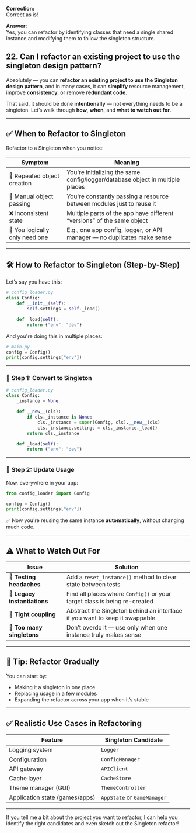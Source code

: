 **Correction:**  
Correct as is!

**Answer:**  
Yes, you can refactor by identifying classes that need a single shared instance and modifying them to follow the singleton structure.

## 22. Can I refactor an existing project to use the singleton design pattern?

Absolutely — you can **refactor an existing project to use the Singleton design pattern**, and in many cases, it can **simplify** resource management, improve **consistency**, or remove **redundant code**.

That said, it should be done **intentionally** — not everything needs to be a singleton. Let’s walk through **how**, **when**, and **what to watch out for**.

---

## ✅ **When to Refactor to Singleton**

Refactor to a Singleton when you notice:

| Symptom                        | Meaning                                                                       |
| ------------------------------ | ----------------------------------------------------------------------------- |
| 🔁 Repeated object creation    | You're initializing the same config/logger/database object in multiple places |
| 🚪 Manual object passing       | You're constantly passing a resource between modules just to reuse it         |
| ❌ Inconsistent state          | Multiple parts of the app have different “versions” of the same object        |
| 📌 You logically only need one | E.g., one app config, logger, or API manager — no duplicates make sense       |

---

## 🛠️ **How to Refactor to Singleton (Step-by-Step)**

Let’s say you have this:

```python
# config_loader.py
class Config:
    def __init__(self):
        self.settings = self._load()

    def _load(self):
        return {"env": "dev"}
```

And you're doing this in multiple places:

```python
# main.py
config = Config()
print(config.settings["env"])
```

---

### 🔄 **Step 1: Convert to Singleton**

```python
# config_loader.py
class Config:
    _instance = None

    def __new__(cls):
        if cls._instance is None:
            cls._instance = super(Config, cls).__new__(cls)
            cls._instance.settings = cls._instance._load()
        return cls._instance

    def _load(self):
        return {"env": "dev"}
```

---

### 🔄 **Step 2: Update Usage**

Now, everywhere in your app:

```python
from config_loader import Config

config = Config()
print(config.settings["env"])
```

✅ Now you're reusing the same instance **automatically**, without changing much code.

---

## ⚠️ **What to Watch Out For**

| Issue                        | Solution                                                                    |
| ---------------------------- | --------------------------------------------------------------------------- |
| 🧪 **Testing headaches**     | Add a `reset_instance()` method to clear state between tests                |
| 🔄 **Legacy instantiations** | Find all places where `Config()` or your target class is being re-created   |
| 🧩 **Tight coupling**        | Abstract the Singleton behind an interface if you want to keep it swappable |
| 🧠 **Too many singletons**   | Don’t overdo it — use only when one instance truly makes sense              |

---

## 🧠 Tip: Refactor Gradually

You can start by:

- Making it a singleton in one place
- Replacing usage in a few modules
- Expanding the refactor across your app when it’s stable

---

## ✅ Realistic Use Cases in Refactoring

| Feature                        | Singleton Candidate         |
| ------------------------------ | --------------------------- |
| Logging system                 | `Logger`                    |
| Configuration                  | `ConfigManager`             |
| API gateway                    | `APIClient`                 |
| Cache layer                    | `CacheStore`                |
| Theme manager (GUI)            | `ThemeController`           |
| Application state (games/apps) | `AppState` or `GameManager` |

---

If you tell me a bit about the project you want to refactor, I can help you identify the right candidates and even sketch out the Singleton refactor!

